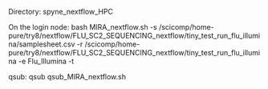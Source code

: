 Directory: spyne_nextflow_HPC

On the login node:
bash MIRA_nextflow.sh -s /scicomp/home-pure/try8/nextflow/FLU_SC2_SEQUENCING_nextflow/tiny_test_run_flu_illumina/samplesheet.csv -r /scicomp/home-pure/try8/nextflow/FLU_SC2_SEQUENCING_nextflow/tiny_test_run_flu_illumina -e Flu_Illumina -t

qsub:
qsub qsub_MIRA_nextflow.sh
